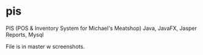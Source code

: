 # pis
PIS (POS &amp; Inventory System for Michael's Meatshop) Java, JavaFX, Jasper Reports, Mysql

File is in master w screenshots.
